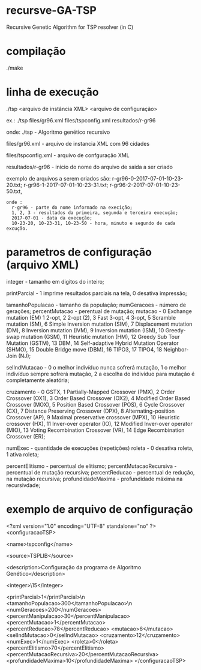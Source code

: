 # recursve-GA-TSP
Recursive Genetic Algorithm for TSP resolver (in C)

# compilação

./make

# linha de execução

./tsp <arquivo de instância XML> <arquivo de configuração> <inicio do nome do arquivo de saida a ser criado>

ex.:
./tsp files/gr96.xml files/tspconfig.xml resultados/r-gr96

onde:
./tsp - Algoritmo genético recursivo

files/gr96.xml - arquivo de instancia XML com 96 cidades

files/tspconfig.xml - arquivo de confguração XML

resultados/r-gr96 -  inicio do nome do arquivo de saida a ser criado

exemplo de arquivos a serem criados são:
    r-gr96-0-2017-07-01-10-23-20.txt;
    r-gr96-1-2017-07-01-10-23-31.txt;
    r-gr96-2-2017-07-01-10-23-50.txt,
                   
    onde :
      r-gr96 - parte do nome informado na execição;
      1, 2, 3 - resultados da primeira, segunda e terceira execução;
      2017-07-01 - data da execução;
      10-23-20, 10-23-31, 10-23-50 - hora, minuto e segundo de cada excução.
                       
# parametros de configuração (arquivo XML)

                       
 integer - tamanho em digitos do inteiro;

 printParcial - 1 imprime resultados parciais na tela,
                0 desativa  impressão;
                
tamanhoPopulacao - tamanho da população;
numGeracoes - número de gerações;
percentMutacao - perentual de mutação;
mutacao - 0 Exchange mutation (EM)
          1 2-opt,
          2 2-opt (2),
          3 Fast 3-opt,
          4 3-opt,
          5 Scramble mutation (SM),
          6 Simple Inversion mutation (SIM),
          7 Displacement mutation (DM),
          8 Inversion mutation (IVM),
          9 Inversion mutation (ISM),
          10 Greedy-swap mutation (GSM),
          11 Heuristic mutation (HM),
          12 Greedy Sub Tour Mutation (GSTM),
          13 DBM,
          14 Self-adaptive Hybrid Mutation Operator (SHMO),
          15 Double Bridge move (DBM),
          16 TIPO3,
          17 TIPO4,
          18 Neighbor-Join (NJ);
          
selIndMutacao - 0 o melhor indivíduo nunca sofrerá mutação,
                1 o melhor indivíduo sempre sofrerá mutação,
                2 a escolha do indivíduo para mutação é completamente aleatória;
                
cruzamento - 0 GSTX,
             1 Partially-Mapped Crossover (PMX),
             2 Order Crossover (OX1),
             3 Order Based Crossover (OX2),
             4 Modified Order Based Crossover (MOX),
             5 Position Based Crossover (POS),
             6 Cycle Crossover (CX),
             7 Distance Preserving Crossover (DPX),
             8 Alternating-position Crossover (AP),
             9 Maximal preservative crossover (MPX),
             10 Heuristic crossover (HX),
             11 Inver-over operator (IO),
             12 Modified Inver-over operator (MIO),
             13 Voting Recombination Crossover (VR),
             14 Edge Recombination Crossover (ER);
              
numExec - quantidade de execuções (repetições)
roleta - 0 desativa roleta,
         1 ativa roleta;
         
percentElitismo - percentual de elitismo;
percentMutacaoRecursiva - percentual de mutação recursiva;
percentReducao - percentual de redução, na mutação recursiva;
profundidadeMaxima - profundidade máxima na recursivdade;

# exemplo de arquivo de configuração

\<?xml version="1.0" encoding="UTF-8" standalone="no" ?\>
\<configuracaoTSP\>

  \<name\>tspconfig\</name\>

  \<source\>TSPLIB\</source\>

  \<description\>Configuração da programa de Algoritmo Genético\</description\>

  \<integer>\15\</integer\>

  \<printParcial\>1\</printParcial\>\n
  \<tamanhoPopulacao\>300\</tamanhoPopulacao\>\n
  \<numGeracoes\>200\</numGeracoes\>
  \<percentManipulacao\>30\</percentManipulacao\>
  \<percentMutacao\>1\</percentMutacao\>
  \<percentReducao\>78\</percentReducao\>
  \<mutacao\>6\</mutacao\>
  \<selIndMutacao\>0\</selIndMutacao\>
  \<cruzamento\>12\</cruzamento\>
  \<numExec\>1\</numExec\>
  \<roleta\>0\</roleta\>
  \<percentElitismo\>70\</percentElitismo\>
  \<percentMutacaoRecursiva\>20\</percentMutacaoRecursiva\>
  \<profundidadeMaxima\>10\</profundidadeMaxima\>
\</configuracaoTSP\>
